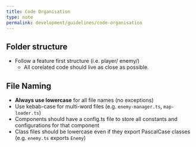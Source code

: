 ```yaml
---
title: Code Organisation
type: note
permalink: development/guidelines/code-organisation
---
```


## Folder structure

- Follow a feature first structure (i.e. player/ enemy/)
  - All corelated code should live as close as possible.

## File Naming

- **Always use lowercase** for all file names (no exceptions)
- Use kebab-case for multi-word files (e.g. `enemy-manager.ts`, `map-loader.ts`)
- Components should have a config.ts file to store all constants and configurations for that component
- Class files should be lowercase even if they export PascalCase classes (e.g. `enemy.ts` exports `Enemy`)
